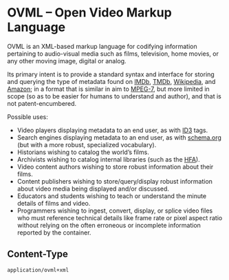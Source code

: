 OVML – Open Video Markup Language
====

OVML is an XML-based markup language for codifying information pertaining to audio-visual media such as films, television, home movies, or any other moving image, digital or analog.

Its primary intent is to provide a standard syntax and interface for storing and querying the type of metadata found on [IMDb](http://www.imdb.com/), [TMDb](http://www.themoviedb.org/), [Wikipedia](http://www.wikipedia.org/), and [Amazon](http://www.amazon.com/); in a format that is similar in aim to [MPEG-7](http://mpeg.chiariglione.org/standards/mpeg-7), but more limited in scope (so as to be easier for humans to understand and author), and that is not patent-encumbered.

Possible uses:

- Video players displaying metadata to an end user, as with [ID3](http://id3.org/) tags.
- Search engines displaying metadata to an end user, as with [schema.org](http://schema.org/VideoObject) (but with a more robust, specialized vocabulary).
- Historians wishing to catalog the world’s films.
- Archivists wishing to catalog internal libraries (such as the [HFA](http://hcl.harvard.edu/hfa/)).
- Video content authors wishing to store robust information about their films.
- Content publishers wishing to store/query/display robust information about video media being displayed and/or discussed.
- Educators and students wishing to teach or understand the minute details of films and video.
- Programmers wishing to ingest, convert, display, or splice video files who must reference technical details like frame rate or pixel aspect ratio without relying on the often erroneous or incomplete information reported by the container.

## Content-Type

`application/ovml+xml`
